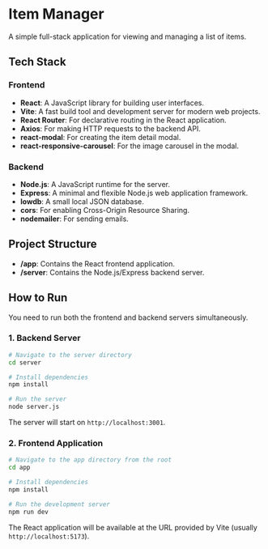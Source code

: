 # Item Manager

A simple full-stack application for viewing and managing a list of items.

## Tech Stack

### Frontend
- **React**: A JavaScript library for building user interfaces.
- **Vite**: A fast build tool and development server for modern web projects.
- **React Router**: For declarative routing in the React application.
- **Axios**: For making HTTP requests to the backend API.
- **react-modal**: For creating the item detail modal.
- **react-responsive-carousel**: For the image carousel in the modal.

### Backend
- **Node.js**: A JavaScript runtime for the server.
- **Express**: A minimal and flexible Node.js web application framework.
- **lowdb**: A small local JSON database.
- **cors**: For enabling Cross-Origin Resource Sharing.
- **nodemailer**: For sending emails.

## Project Structure

- **/app**: Contains the React frontend application.
- **/server**: Contains the Node.js/Express backend server.

## How to Run

You need to run both the frontend and backend servers simultaneously.

### 1. Backend Server

```bash
# Navigate to the server directory
cd server

# Install dependencies
npm install

# Run the server
node server.js
```
The server will start on `http://localhost:3001`.

### 2. Frontend Application

```bash
# Navigate to the app directory from the root
cd app

# Install dependencies
npm install

# Run the development server
npm run dev
```
The React application will be available at the URL provided by Vite (usually `http://localhost:5173`).
